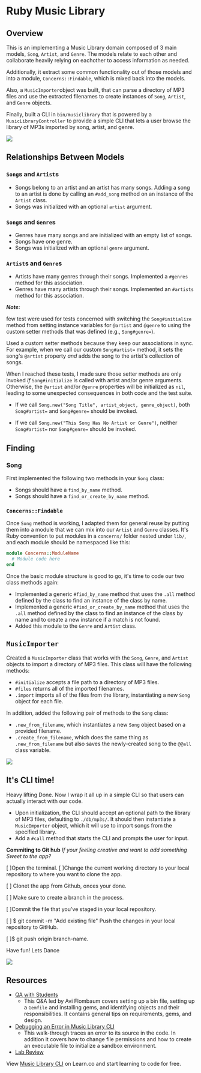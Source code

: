 # Ruby Music Library

## Overview
This is an implementing a Music Library domain composed of 3 main models, `Song`, `Artist`, and `Genre`.
 The models relate to each other and collaborate heavily relying on eachother to access information as needed. 
 
 Additionally, it extract some common functionality out of those models and into a module, `Concerns::Findable`, which  is mixed back into the models. 
 
 Also, a `MusicImporter`object was built, that can parse a directory of MP3 files and use the extracted filenames to create instances of `Song`, `Artist`, and `Genre` objects. 
 
 Finally, built a  CLI in `bin/musiclibrary` that is powered by a `MusicLibraryController` to provide a simple CLI that lets a user browse the library of MP3s imported by song, artist, and genre.


![](https://media.giphy.com/media/RLzsQo1J1h6QE/giphy.gif)

## Relationships Between Models

### `Song`s and `Artist`s
 * Songs belong to an artist and an artist has many songs. Adding a song to an artist is done by calling an `#add_song` method on an instance of the `Artist` class.
 * Songs was initialized with an optional `artist` argument.

### `Song`s and `Genre`s
  * Genres have many songs and are initialized with an empty list of songs.
  * Songs have one genre.
  * Songs was initialized with an optional `genre` argument.

### `Artist`s and `Genre`s
  * Artists have many genres through their songs. Implemented a `#genres` method for this association.
  * Genres have many artists through their songs. Implemented an `#artists` method for this association.

***Note:*** 

few test were used for  tests concerned with switching the `Song#initialize` method from setting instance variables for `@artist` and `@genre` to using the custom setter methods that was defined (e.g., `Song#genre=`).

Used a custom setter methods because they keep our associations in sync. For example, when we call our custom `Song#artist=` method, it sets the song's `@artist` property _and_ adds the song to the artist's collection of songs.

 When I reached these tests, I made sure those setter methods are only invoked _if_ `Song#initialize` is called with artist and/or genre arguments. Otherwise, the `@artist` and/or `@genre` properties will be initialized as `nil`, leading to  some unexpected consequences in both  code and the test suite.
  
  * If we call `Song.new("Song Title", artist_object, genre_object)`, both `Song#artist=` and `Song#genre=` should be invoked.

  * If we call `Song.new("This Song Has No Artist or Genre")`, neither `Song#artist=` nor `Song#genre=` should be invoked.

## Finding

### Song
First implemented the following two methods in your `Song` class:
  * Songs should have a `find_by_name` method.
  * Songs should have a `find_or_create_by_name` method.

### `Concerns::Findable`
Once  `Song` method is working, I adapted them for general reuse by putting them into a module that we can mix into our `Artist` and `Genre` classes.
 It's Ruby convention to put modules in a `concerns/` folder nested under `lib/`, and each module should be namespaced like this:
```ruby
module Concerns::ModuleName
  # Module code here
end
```
Once the basic module structure is good to go, it's time to code our two class methods again:
  * Implemented a generic `#find_by_name` method that uses the `.all` method defined by the class to find an instance of the class by name.
  * Implemented a generic `#find_or_create_by_name` method that uses the `.all` method defined by the class to find an instance of the class by name and to create a new instance if a match is not found.
  * Added this module to the `Genre` and `Artist` class.

## `MusicImporter`
Created a `MusicImporter` class that works with the `Song`, `Genre`, and `Artist` objects to import a directory of MP3 files. This class will have the following methods:
  * `#initialize` accepts a file path to a directory of MP3 files.
  * `#files` returns all of the imported filenames.
  * `.import` imports all of the files from the library, instantiating a new `Song` object for each file.

In addition, added the following pair of methods to the `Song` class:
  * `.new_from_filename`, which instantiates a new `Song` object based on a provided filename.
  * `.create_from_filename`, which does the same thing as `.new_from_filename` but also saves the newly-created song to the `@@all` class variable.

  ![](https://media.giphy.com/media/blSTtZehjAZ8I/giphy.gif)

## It's CLI time!
Heavy lifting Done. Now I wrap it all up in a simple CLI so that users can actually interact with our code.
  * Upon initialization, the CLI should accept an optional path to the library of MP3 files, defaulting to `./db/mp3s/`. It should then instantiate a `MusicImporter` object, which it will use to import songs from the specified library.
  * Add a `#call` method that starts the CLI and prompts the user for input. 




**Commiting to Git hub**
 *If your feeling creative and want to add something Sweet to the app?*

[ ]Open the terminal.
[ ]Change the current working directory to your local repository to where you want to clone the app.

[ ] Clonet the app from Github, onces your done.

[ ] Make sure to create a branch in the process.

[ ]Commit the file that you've staged in your local repository.

[ ] $ git commit -m "Add existing file" Push the changes in your local repository to GitHub.

[ ]$ git push origin branch-name.


Have fun! Lets Dance

![](https://media.giphy.com/media/kVbWMnGg4xTJ6/giphy.gif)


## Resources
* [QA with Students](https://www.youtube.com/watch?v=kgYP9Yj8OE4&feature=youtu.be)
  - This Q&A led by Avi Flombaum covers setting up a bin file, setting up a `Gemfile` and installing gems, and identifying objects and their responsibilities. It contains general tips on requirements, gems, and design.
* [Debugging an Error in Music Library CLI](https://www.youtube.com/watch?v=J_BSGPW37AE)
  - This walk-through traces an error to its source in the code. In addition it covers how to change file permissions and how to create an executable file to initialize a sandbox environment.
* [Lab Review](https://www.youtube.com/watch?v=iClea2crypU)

<p class='util--hide'>View <a href='https://learn.co/lessons/ruby-music-library-cli'>Music Library CLI</a> on Learn.co and start learning to code for free.</p>
